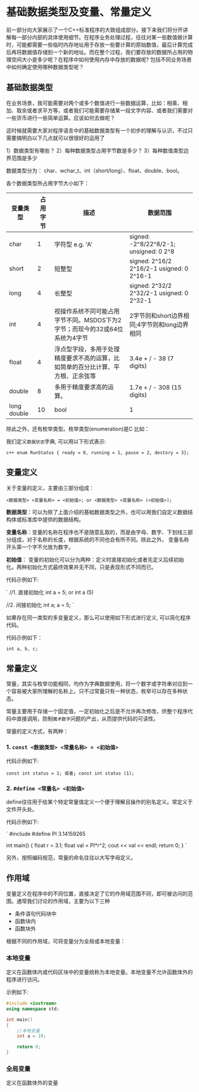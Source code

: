 # 基础数据类型及变量、常量定义

前一部分向大家展示了一个C++标准程序的大致组成部分。接下来我们将分开讲解每一部分内部的具体使用细节。在程序业务处理过程，往往对某一些数值做计算时，可能都需要一些临时内存地址用于存放一些要计算的原始数值，最后计算完成后再将数据值存储到一个新的地址。而在整个过程，我们要存放的数据所占用的物理空间大小是多少呢？在程序中如何使用内存中存放的数据呢? 包括不同业务场景中如何确定使用哪种数据类型呢？

## 基础数据类型

在业务场景，我可能需要对两个或多个数值进行一些数据运算，比如：相乘、相加、取余或者求平方等，或者我们可能需要存储某一段文字内容、或者我们需要对一些货币进行一些简单运算。应该如何去做呢？

这时候就需要大家对程序语言中的基础数据类型有一个初步的理解与认识，不过只需要搞明白以下几点就可以很很好的运用了

1）数据类型有哪些？
2）每种数据类型占用字节数是多少？
3）每种数值类型边界范围是多少

数据类型分为： char、wchar_t、int（short/long）、float、double、bool。

各个数据类型所占用字节大小如下：

|变量类型|占用字节|描述|数据范围|
|---|---|---|---|
|char|1|字符型 e.g. 'A' |signed: -2^8/22^8/2-1; unsigned: 0  2^8|
|short|2|短整型|signed: 2^16/2  2^16/2-1 usigned: 0  2^16-1|
|long|4|长整型|signed: 2^32/2  2^32/2-1 usigned: 0  2^32-1|
|int|4|视操作系统不同可能占用字节不同。MSDOS下为2字节；而现今的32或64位系统为4字节|2字节则和short边界相同;4字节则和long边界相同|
|float|4|浮点型字段，多用于处理精度要求不高的运算，比如简单的百分比计算、平方根、正余弦等|3.4e + / - 38 (7 digits)|
|double|8|多用于精度要求高的运算。|1.7e + / - 308 (15 digits)|
|long double|10|bool|1|wechar_t|2


除此之外，还有枚举类型。枚举类型(enumeration)是C
比如：

我们定义`数据状态`字典, 可以用以下形式表示:

`c++
enum RunStatus { ready = 0, running = 1, pause = 2, destory = 3};
`

## 变量定义

关于变量的定义，主要由三部分组成：

`
<数据类型> <变量名称> = <初始值>;
or
<数据类型> <变量名称> (<初始值>);
`

**数据类型**：可以为除了上面介绍的基础数据类型之外，也可以用我们自定义数据结构体或标准库中提供的数据结构。

**变量名称**：变量的名称在程序也不是随意乱取的，而是由字母、数字、下划线三部分组成，对于名称的长度，根据系统的不同也会有所不同。除此之外， 变量名称开头第一个字不允放为数字。

**初始值**： 变量的初始化可以分为两种：定义时直接初始化或者先定义后续初始化。两种初始化方式最终效果并无不同，只是表现形式不同而已。

代码示例如下:

`
//1. 直接初始化
int a = 5;
or
int a (5)

//2. 间接初始化
int a;
a = 5;
`

如果存在同一类型的多变量定义，那么可以使用如下形式进行定义, 可以简化程序代码。

代码示例如下：

`
int a, b, c;
`

## 常量定义

常量，其实与枚举功能相同，均作为字典数据使用，将一个数字或字符串对应到一个容易被大家所理解的名称上。只不过常量只有一种状态，枚举可以存在多种状态。

常量主要用于存储一个固定值，一定初始化之后是不允许再次修改，供整个程序代码中直接调用，防制`魔术数字`问题的产出，从而提供代码的可读性。

常量的定义方式，有两种：

### 1. `const <数据类型> <常量名称> = <初始值>`

代码示例如下:

`
const int status = 1;
或者¡
const int status (1);    
`

### 2. `#define <常量名> <初始值>`
define往往用于给某个特定常量值定义一个便于理解且操作的别名定义。常定义于文件开头处。

代码示例如下:

`
#include <iostream>
#define PI 3.14159265

int main()
{
    float r = 3.1;
    float val = PI*r^2;
    cout << val << endl;
    return 0;
}
`

另外，按照编码规范，常量的命名往往以大写字母定义。

## 作用域
变量定义在程序中的不同位置，直接决定了它的作用域范围不同，即可被访问的范围。通常我们讨论的作用域，主要为以下三种
- 条件语句代码块中
- 函数块内
- 函数块外

根据不同的作用域，可将变量分为全局或本地变量：

### 本地变量
定义在函数体内或代码区块中的变量统称为本地变量。本地变量不允许函数体外的程序进行访问。

示例如下:

```cpp
#include <iostream>
using namespace std;

int main()
{
	//本地变量
	int a = 19;

	return 0;
}
```


### 全局变量
定义在函数体外的变量
